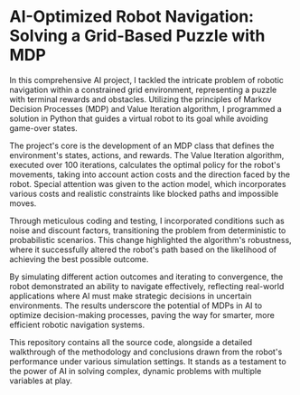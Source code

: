 # AI-Optimized Robot Navigation: Solving a Grid-Based Puzzle with MDP

In this comprehensive AI project, I tackled the intricate problem of robotic navigation within a constrained grid environment, representing a puzzle with terminal rewards and obstacles. Utilizing the principles of Markov Decision Processes (MDP) and Value Iteration algorithm, I programmed a solution in Python that guides a virtual robot to its goal while avoiding game-over states.

The project's core is the development of an MDP class that defines the environment's states, actions, and rewards. The Value Iteration algorithm, executed over 100 iterations, calculates the optimal policy for the robot's movements, taking into account action costs and the direction faced by the robot. Special attention was given to the action model, which incorporates various costs and realistic constraints like blocked paths and impossible moves.

Through meticulous coding and testing, I incorporated conditions such as noise and discount factors, transitioning the problem from deterministic to probabilistic scenarios. This change highlighted the algorithm's robustness, where it successfully altered the robot's path based on the likelihood of achieving the best possible outcome.

By simulating different action outcomes and iterating to convergence, the robot demonstrated an ability to navigate effectively, reflecting real-world applications where AI must make strategic decisions in uncertain environments. The results underscore the potential of MDPs in AI to optimize decision-making processes, paving the way for smarter, more efficient robotic navigation systems.

This repository contains all the source code, alongside a detailed walkthrough of the methodology and conclusions drawn from the robot's performance under various simulation settings. It stands as a testament to the power of AI in solving complex, dynamic problems with multiple variables at play.

